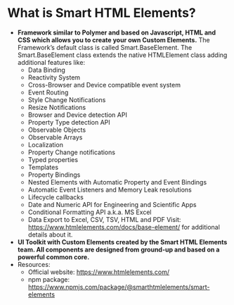 # What is Smart HTML Elements?
* **Framework similar to Polymer and based on Javascript, HTML and CSS which allows you to create your own Custom Elements.**
The Framework’s default class is called Smart.BaseElement. The Smart.BaseElement class extends the native HTMLElement class adding additional features like:
  * Data Binding
  * Reactivity System
  * Cross-Browser and Device compatible event system
  * Event Routing
  * Style Change Notifications
  * Resize Notifications
  * Browser and Device detection API
  * Property Type detection API
  * Observable Objects
  * Observable Arrays
  * Localization
  * Property Change notifications
  * Typed properties
  * Templates
  * Property Bindings
  * Nested Elements with Automatic Property and Event Bindings
  * Automatic Event Listeners and Memory Leak resolutions
  * Lifecycle callbacks
  * Date and Numeric API for Engineering and Scientific Apps
  * Conditional Formatting API a.k.a. MS Excel
  * Data Export to Excel, CSV, TSV, HTML and PDF
Visit: https://www.htmlelements.com/docs/base-element/ for additional details about it.
* **UI Toolkit with Custom Elements created by the Smart HTML Elements team. All components are designed from ground-up and based on a powerful common core.**
* Resources:
  * Official website: https://www.htmlelements.com/
  * npm package: https://www.npmjs.com/package/@smarthtmlelements/smart-elements
